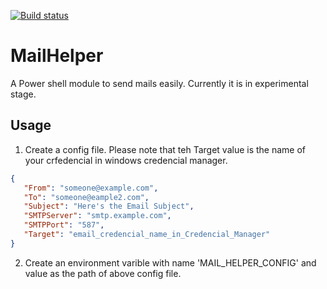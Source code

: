 [![Build status](https://ci.appveyor.com/api/projects/status/f8e6meldd3ehv661/branch/master?svg=true)](https://ci.appveyor.com/project/josecherian/mailhelper/branch/master)

# MailHelper
A Power shell module to send mails easily. Currently it is in experimental stage.

 ## Usage ##
 1. Create a config file. Please note that teh Target value is the name of your crfedencial in windows credencial manager.
 ```json
{
    "From": "someone@example.com",
    "To": "someone@eample2.com",
    "Subject": "Here's the Email Subject",
    "SMTPServer": "smtp.example.com",
    "SMTPPort": "587",
    "Target": "email_credencial_name_in_Credencial_Manager"
}
```
 2. Create an environment varible with name 'MAIL_HELPER_CONFIG' and value as the path of above config file.